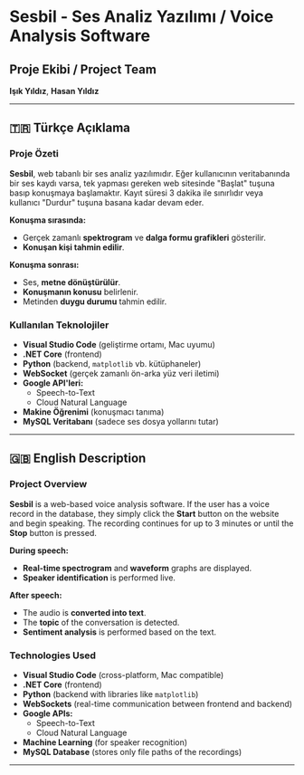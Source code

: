 # Sesbil - Ses Analiz Yazılımı / Voice Analysis Software

## Proje Ekibi / Project Team
**Işık Yıldız**, **Hasan Yıldız**

---

## 🇹🇷 Türkçe Açıklama

### Proje Özeti

**Sesbil**, web tabanlı bir ses analiz yazılımıdır. Eğer kullanıcının veritabanında bir ses kaydı varsa, tek yapması gereken web sitesinde "Başlat" tuşuna basıp konuşmaya başlamaktır. Kayıt süresi 3 dakika ile sınırlıdır veya kullanıcı "Durdur" tuşuna basana kadar devam eder.

**Konuşma sırasında:**
- Gerçek zamanlı **spektrogram** ve **dalga formu grafikleri** gösterilir.
- **Konuşan kişi tahmin edilir**.

**Konuşma sonrası:**
- Ses, **metne dönüştürülür**.
- **Konuşmanın konusu** belirlenir.
- Metinden **duygu durumu** tahmin edilir.

### Kullanılan Teknolojiler

- **Visual Studio Code** (geliştirme ortamı, Mac uyumu)
- **.NET Core** (frontend)
- **Python** (backend, `matplotlib` vb. kütüphaneler)
- **WebSocket** (gerçek zamanlı ön-arka yüz veri iletimi)
- **Google API'leri:**
  - Speech-to-Text
  - Cloud Natural Language
- **Makine Öğrenimi** (konuşmacı tanıma)
- **MySQL Veritabanı** (sadece ses dosya yollarını tutar)

---

## 🇬🇧 English Description

### Project Overview

**Sesbil** is a web-based voice analysis software. If the user has a voice record in the database, they simply click the **Start** button on the website and begin speaking. The recording continues for up to 3 minutes or until the **Stop** button is pressed.

**During speech:**
- **Real-time spectrogram** and **waveform** graphs are displayed.
- **Speaker identification** is performed live.

**After speech:**
- The audio is **converted into text**.
- The **topic** of the conversation is detected.
- **Sentiment analysis** is performed based on the text.

### Technologies Used

- **Visual Studio Code** (cross-platform, Mac compatible)
- **.NET Core** (frontend)
- **Python** (backend with libraries like `matplotlib`)
- **WebSockets** (real-time communication between frontend and backend)
- **Google APIs:**
  - Speech-to-Text
  - Cloud Natural Language
- **Machine Learning** (for speaker recognition)
- **MySQL Database** (stores only file paths of the recordings)

---
